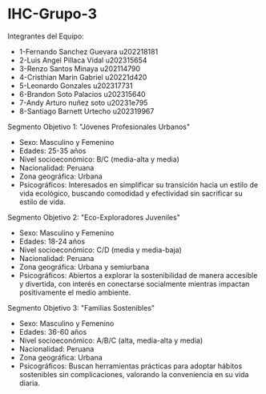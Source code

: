# IHC-Grupo-3

 Integrantes del Equipo:
 * 1-Fernando Sanchez Guevara   u202218181
 * 2-Luis Angel Pillaca Vidal   u202315654 
 * 3-Renzo Santos Minaya        u202114790
 * 4-Cristhian Marin Gabriel    u20221d420
 * 5-Leonardo Gonzales          u202317731
 * 6-Brandon Soto Palacios      u202315640
 * 7-Andy Arturo nuñez soto     u20231e795
 * 8-Santiago Barnett Urtecho   u202319967

Segmento Objetivo 1: "Jóvenes Profesionales Urbanos"
* Sexo: Masculino y Femenino
* Edades: 25-35 años
* Nivel socioeconómico: B/C (media-alta y media)
* Nacionalidad: Peruana
* Zona geográfica: Urbana
* Psicográficos: Interesados en simplificar su transición hacia un estilo de vida ecológico, buscando comodidad y efectividad sin sacrificar su estilo de vida.

Segmento Objetivo 2: "Eco-Exploradores Juveniles"
- Sexo: Masculino y Femenino
- Edades: 18-24 años
- Nivel socioeconómico: C/D (media y media-baja)
- Nacionalidad: Peruana
- Zona geográfica: Urbana y semiurbana
- Psicográficos: Abiertos a explorar la sostenibilidad de manera accesible y divertida, con interés en conectarse socialmente mientras impactan positivamente el medio ambiente.

Segmento Objetivo 3: "Familias Sostenibles"
- Sexo: Masculino y Femenino
- Edades: 36-60 años
- Nivel socioeconómico: A/B/C (alta, media-alta y media)
- Nacionalidad: Peruana
- Zona geográfica: Urbana
- Psicográficos: Buscan herramientas prácticas para adoptar hábitos sostenibles sin complicaciones, valorando la conveniencia en su vida diaria.

